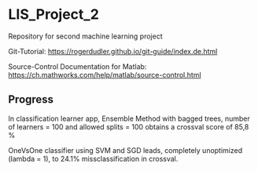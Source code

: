 # LIS_Project_2
Repository for second machine learning project

Git-Tutorial: https://rogerdudler.github.io/git-guide/index.de.html

Source-Control Documentation for Matlab: https://ch.mathworks.com/help/matlab/source-control.html

## Progress

In classification learner app, Ensemble Method with bagged trees, number of learners = 100 and allowed splits = 100 obtains a crossval score of 85,8 %

OneVsOne classifier using SVM and SGD leads, completely unoptimized (lambda = 1), to 24.1% missclassification in crossval.